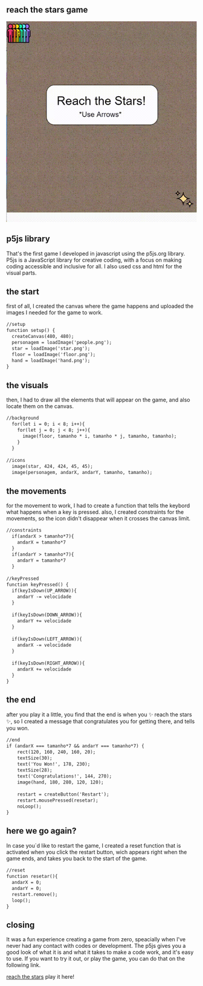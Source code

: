 ## reach the stars game

![game gif](images/reach-stars.gif)

## p5js library

That's the first game I developed in javascript using the p5js.org library.
P5js is a JavaScript library for creative coding, with a focus on making coding accessible and inclusive for all.
I also used css and html for the visual parts.

## the start

first of all, I created the canvas where the game happens and uploaded the images I needed for the game to work.

```
//setup
function setup() {
  createCanvas(480, 480);
  personagem = loadImage('people.png');
  star = loadImage('star.png');
  floor = loadImage('floor.png');
  hand = loadImage('hand.png');
}
```

## the visuals

then, I had to draw all the elements that will appear on the game, and also locate them on the canvas.

```
//background
  for(let i = 0; i < 8; i++){
    for(let j = 0; j < 8; j++){
      image(floor, tamanho * i, tamanho * j, tamanho, tamanho);
    }
  }

//icons
  image(star, 424, 424, 45, 45);
  image(personagem, andarX, andarY, tamanho, tamanho);
```

## the movements

for the movement to work, I had to create a function that tells the keybord what happens when a key is pressed.
also, I created constraints for the movements, so the icon didn't disappear when it crosses the canvas limit.

```
//constraints
  if(andarX > tamanho*7){
    andarX = tamanho*7
  }
  if(andarY > tamanho*7){
    andarY = tamanho*7
  }

//keyPressed
function keyPressed() {
  if(keyIsDown(UP_ARROW)){
    andarY -= velocidade
  }
  
  if(keyIsDown(DOWN_ARROW)){
    andarY += velocidade
  }
  
  if(keyIsDown(LEFT_ARROW)){
    andarX -= velocidade
  }
  
  if(keyIsDown(RIGHT_ARROW)){
    andarX += velocidade
  }
}

```

## the end

after you play it a little, you find that the end is when you ✨ reach the stars ✨, so I created a message that congratulates you for getting there, and tells you won.

```
//end
if (andarX === tamanho*7 && andarY === tamanho*7) {
    rect(120, 160, 240, 160, 20);
    textSize(30);
    text('You Won!', 178, 230);
    textSize(28);
    text('Congratulations!', 144, 270);
    image(hand, 180, 280, 120, 120);
    
    restart = createButton('Restart');
    restart.mousePressed(resetar);
    noLoop();
}
```

## here we go again?

In case you`d like to restart the game, I created a reset function that is activated when you click the restart button, wich appears right when the game ends, and takes you back to the start of the game.

```
//reset 
function resetar(){
  andarX = 0;
  andarY = 0;
  restart.remove();
  loop();
}
```

## closing

It was a fun experience creating a game from zero, speacially when I've never had any contact with codes or development. 
The p5js gives you a good look of what it is and what it takes to make a code work, and it's easy to use. 
If you want to try it out, or play the game, you can do that on the following link.

[reach the stars](https://editor.p5js.org/jwandrey/full/nJ-av2jVK) play it here!